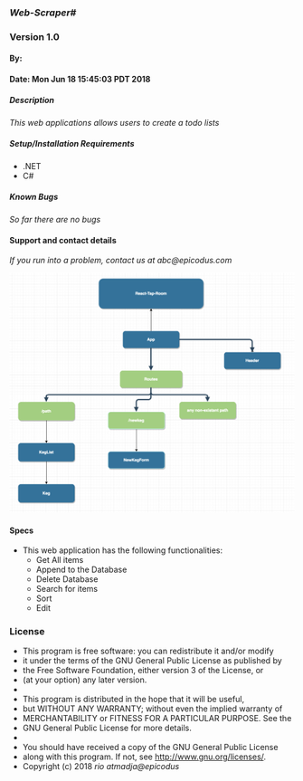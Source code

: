 ### _Web-Scraper#_
### Version 1.0
#### By:
#### Date: Mon Jun 18 15:45:03 PDT 2018

##### Description
_This web applications allows users to create a todo lists_

##### Setup/Installation Requirements
* .NET
* C#
##### Known Bugs
_So far there are no bugs_

#### Support and contact details
_If you run into a problem, contact us at abc@epicodus.com_

![picture alt](component-diagram.png "Component Diagram")

#### Specs
- This web application has the following functionalities:
  * Get All items
  * Append to the Database
  * Delete Database
  * Search for items
  * Sort
  * Edit
### License
* This program is free software: you can redistribute it and/or modify
* it under the terms of the GNU General Public License as published by
* the Free Software Foundation, either version 3 of the License, or
* (at your option) any later version.
*
* This program is distributed in the hope that it will be useful,
* but WITHOUT ANY WARRANTY; without even the implied warranty of
* MERCHANTABILITY or FITNESS FOR A PARTICULAR PURPOSE.  See the
* GNU General Public License for more details.
*
* You should have received a copy of the GNU General Public License
* along with this program.  If not, see <http://www.gnu.org/licenses/>.
* Copyright (c) 2018 _rio atmadja@epicodus_
####
